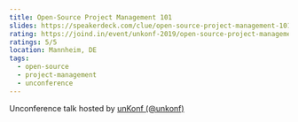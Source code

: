 ```yaml
---
title: Open-Source Project Management 101
slides: https://speakerdeck.com/clue/open-source-project-management-101-unkonf
rating: https://joind.in/event/unkonf-2019/open-source-project-management-101
ratings: 5/5
location: Mannheim, DE
tags:
  - open-source
  - project-management
  - unconference
---
```

Unconference talk hosted by [unKonf (@unkonf)](https://www.unkonf.de/)
